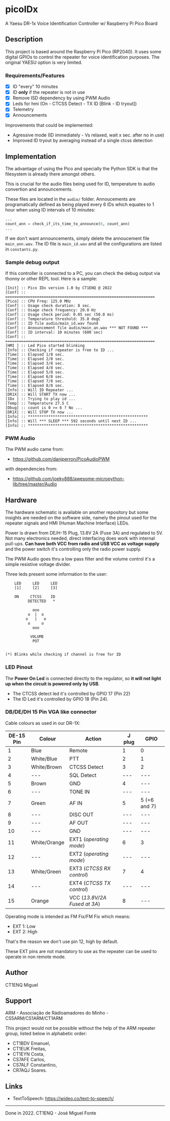 # picoIDx
A Yaesu DR-1x Voice Identification Controller w/ Raspberry Pi Pico Board

## Description

This project is based around the Raspberry Pi Pico (RP2040). It uses some digital
GPIOs to control the repeater for voice identification purposes. The original YAESU
option is very limited. 

### Requirements/Features

- [x] ID "every" 10 minutes
- [x] ID **only** if the repeater is not in use
- [x] Remove ISD dependency by using PWM Audio
- [x] Leds for hmi (On - CTCSS Detect - TX ID [Blink - ID tryout])
- [x] Telemetry
- [x] Announcements

Improvements that could be implemented:

- Agressive mode (ID immediately - Vs relaxed, wait x sec. after no in use)
- Improved ID tryout by averaging instead of a single ctcss detection

## Implementation

The advantage of using the Pico and specially the Python
SDK is that the filesystem is already there amongst others.

This is crucial for the audio files being used for ID, temperature to audio 
convertion and announcements.

These files are located in the `audio/` folder. Annoucements are programatically
defined as being played every 6 IDs which equates to 1 hour when using ID intervals
of 10 minutes:

```python
...
count_ann = check_if_its_time_to_announce(6, count_ann)
...
```

If we don't want announcements, simply delete the annoucement file `main_ann.wav`.
The ID file is `main_id.wav` and all the configurations are listed in `constants.py`.

### Sample debug output

If this controller is connected to a PC, you can check the debug output via
thonny or other REPL tool. Here is a sample:

```text
[Init] :: Pico IDx version 1.0 by CT1ENQ @ 2022
[Conf] :: ==================================================================
[Pico] :: CPU Freq: 125.0 MHz
[Conf] :: Usage check duration: 8 sec.
[Conf] :: Usage check frequency: 20.0 Hz
[Conf] :: Usage check period: 0.05 sec (50.0 ms)
[Conf] :: Temperature threshold: 35.0 degC
[Conf] :: ID file audio/main_id.wav found
[Conf] :: Announcement file audio/main_an.wav *** NOT FOUND ***
[Conf] :: ID interval: 10 minutes (600 sec)
[Conf] :: ==================================================================
[HMI ] :: Led Pico started blinking
[Info] :: Checking if repeater is free to ID ...
[Time] :: Elapsed 1/8 sec.
[Time] :: Elapsed 2/8 sec.
[Time] :: Elapsed 3/8 sec.
[Time] :: Elapsed 4/8 sec.
[Time] :: Elapsed 5/8 sec.
[Time] :: Elapsed 6/8 sec.
[Time] :: Elapsed 7/8 sec.
[Time] :: Elapsed 8/8 sec.
[Info] :: Will ID Repeater ...
[DR1X] :: Will START TX now ...
[IDx ] :: Trying to play id ...
[Temp] :: Temperature 27.5 C
[Dbug] :: count is 0 >= 6 ? No ...
[DR1X] :: Will STOP TX now ...
[Info] :: *****************************************************
[Info] :: Will *** SLEEP *** 592 seconds until next ID ... 
[Info] :: *****************************************************
```

### PWM Audio

The PWM audio came from:

- https://github.com/danjperron/PicoAudioPWM

with dependencies from:

- https://github.com/joeky888/awesome-micropython-lib/tree/master/Audio

## Hardware

The hardware schematic is available on another repository but some insights are
needed on the software side, namely the pinout used for the repeater signals and
HMI (Human Machine Interface) LEDs.

Power is drawn from DE/H-15 Plug, 13.8V 2A (Fuse 3A) and regulated to 5V.
Not many electronics needed, direct interfacing does work with internal pull-ups.
**Can have both VCC from radio and USB VCC as voltage supply** and the power switch
it's controlling only the radio power supply.

The PWM Audio goes thru a low pass filter and the volume control it's a simple
resistive voltage divider.

Three leds present some information to the user:

```text
    LED     LED     LED
    [1]     [2]     [3] 

    ON     CTCSS    ID
          DETECTED   *

            ooo
          o  |  o
         o   |   o
          o     o
            ooo

           VOLUME
			POT


(*) Blinks while checking if channel is free for ID
```

### LED Pinout

The **Power On Led** is connected directly to the regulator, so **it will not light up
when the circuit is powered only by USB**.

- The CTCSS detect led it's controlled by GPIO 17 (Pin 22)
- The ID Led it's controlled by GPIO 18 (Pin 24).

### DB/DE/DH 15 Pin VGA like connector

Cable colours as used in our DR-1X:

|DE-15 Pin|Colour|Action|J plug|GPIO|
|---------|------|------|------|----|
|1|Blue|Remote|1|0|
|2|White/Blue|PTT|2|1|
|3|White/Brown|CTCSS Detect |3|2|
|4|---|SQL Detect|---|---|
|5|Brown|GND|4|---|
|6|---|TONE IN|---|---|
|7|Green|AF IN|5|5 (+6 and 7)|
|8|---|DISC OUT|---|---|
|9|---|AF OUT|---|---|
|10|---|GND|---|---|
|11|White/Orange|EXT1 (*operating mode*)|6|3|
|12|---|EXT2 (*operating mode*)|---|---|
|13|White/Green|EXT3 (*CTCSS RX control*)|7|4|
|14|---|EXT4 (*CTCSS TX control*)|---|---|
|15|Orange|VCC (*13.8V/2A Fused at 3A*)|8|---|


Operating mode is intended as FM Fix/FM Fix which means:

- EXT 1: Low
- EXT 2: High

That's the reason we don't use pin 12, high by default.

These EXT pins are not mandatory to use as the repeater can be used to operate
in non remote mode.

## Author

CT1ENQ Miguel

## Support

ARM - Associação de Rádioamadores do Minho - CS5ARM/CS1ARM/CT1ARM

This project would not be possible without the help of the ARM repeater group,
listed below in alphabetic order: 

- CT1BDV Emanuel, 
- CT1EUK Freitas,
- CT1EYN Costa,
- CS7AFE Carlos,
- CS7ALF Constantino,
- CR7AQJ Soares.

## Links
- TextToSpeech: https://wideo.co/text-to-speech/

---

Done in 2022. CT1ENQ - José Miguel Fonte